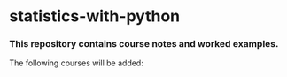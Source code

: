 # statistics-with-python

### This repository contains course notes and worked examples.

The following courses will be added:


